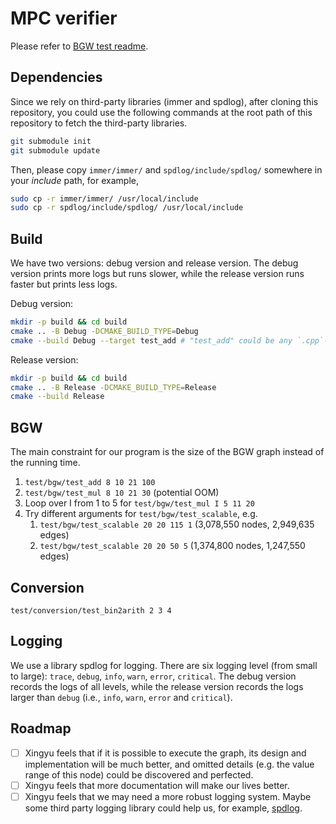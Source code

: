 # MPC verifier

Please refer to [BGW test readme](test/bgw/README.md).

## Dependencies

Since we rely on third-party libraries (immer and spdlog), after cloning this repository, you could use the following commands at the root path of this repository to fetch the third-party libraries.
```bash
git submodule init
git submodule update
```

Then, please copy `immer/immer/` and `spdlog/include/spdlog/` somewhere in your *include* path, for example,
```bash
sudo cp -r immer/immer/ /usr/local/include
sudo cp -r spdlog/include/spdlog/ /usr/local/include
```

## Build

We have two versions: debug version and release version.
The debug version prints more logs but runs slower, while the release version runs faster but prints less logs.

Debug version:

```sh
mkdir -p build && cd build
cmake .. -B Debug -DCMAKE_BUILD_TYPE=Debug
cmake --build Debug --target test_add # "test_add" could be any `.cpp`-file to test, like, "test_bin2arith"
```

Release version:

```sh
mkdir -p build && cd build
cmake .. -B Release -DCMAKE_BUILD_TYPE=Release
cmake --build Release
```

## BGW

The main constraint for our program is the size of the BGW graph instead of the running time.

1. `test/bgw/test_add 8 10 21 100`
2. `test/bgw/test_mul 8 10 21 30` (potential OOM)
3. Loop over I from 1 to 5 for `test/bgw/test_mul I 5 11 20`
4. Try different arguments for `test/bgw/test_scalable`, e.g.
   1. `test/bgw/test_scalable 20 20 115 1` (3,078,550 nodes, 2,949,635 edges)
   2. `test/bgw/test_scalable 20 20 50 5` (1,374,800 nodes, 1,247,550 edges)

## Conversion

`test/conversion/test_bin2arith 2 3 4`

## Logging

We use a library spdlog for logging. There are six logging level (from small to large): `trace`, `debug`, `info`, `warn`, `error`, `critical`. The debug version records the logs of all levels, while the release version records the logs larger than `debug` (i.e., `info`, `warn`, `error` and `critical`).

## Roadmap

- [ ] Xingyu feels that if it is possible to execute the graph, its design and implementation will be much better, and omitted details (e.g. the value range of this node) could be discovered and perfected.
- [ ] Xingyu feels that more documentation will make our lives better.
- [ ] Xingyu feels that we may need a more robust logging system. Maybe some third party logging library could help us, for example, [spdlog](https://github.com/gabime/spdlog/).
